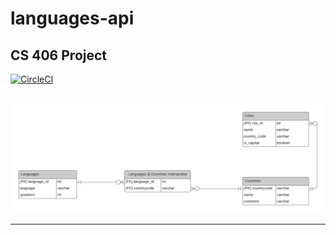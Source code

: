 # languages-api
## CS 406 Project

[![CircleCI](https://circleci.com/gh/mike-osu/languages-api/tree/main.svg?style=svg)](https://circleci.com/gh/mike-osu/languages-api/tree/main)

<p align="center">
    <br />
    <img src="languages_schema.png" />
</p>

---
